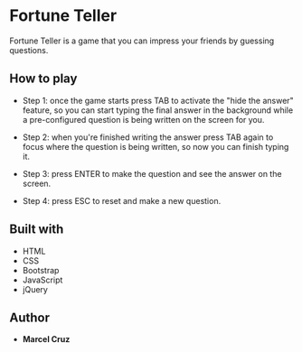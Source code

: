 # Fortune Teller

Fortune Teller is a game that you can impress your friends by guessing questions.

## How to play 

* Step 1: once the game starts press TAB to activate the "hide the answer" feature, so you can start typing the final answer in the background while a pre-configured question is being written on the screen for you.

* Step 2: when you're finished writing the answer press TAB again to focus where the question is being written, so now you can finish typing it.

* Step 3: press ENTER to make the question and see the answer on the screen.

* Step 4: press ESC to reset and make a new question.

## Built with

* HTML
* CSS
* Bootstrap
* JavaScript
* jQuery

## Author

* **Marcel Cruz**
